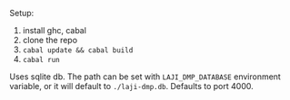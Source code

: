 Setup:
1. install ghc, cabal
2. clone the repo
3. `cabal update && cabal build`
4. `cabal run`

Uses sqlite db. The path can be set with `LAJI_DMP_DATABASE` environment variable, or it will default to `./laji-dmp.db`. Defaults to port 4000.

